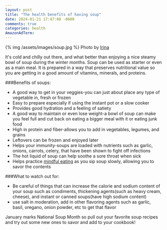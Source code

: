 ```yaml
---
layout: post
title: "The health benefits of having soup"
date: 2024-01-21 17:47:08 -0600
comments: true
categories: health
AmazonAdTerm:
---
```

{% img /assets/images/soup.jpg %}
Photo by <a href="https://unsplash.com/@sofiameli?utm_content=creditCopyText&utm_medium=referral&utm_source=unsplash">Irina</a>

It's cold and chilly out there, and what better than enjoying a nice steamy bowl of soup during the winter months. Soup can be used as starter or even as a main meal. It is prepared in a way that preserves nutritional value so you are getting in a good amount of vitamins, minerals, and proteins.  

###Benefits of soups:
- A good way to get in your veggies-you can just about place any type of vegetable in, fresh or frozen
- Easy to prepare especially if using the instant pot or a slow cooker
- Provides good hydration and a feeling of satiety
- A good way to maintain or even lose weight-a bowl of soup can make you feel full and cut back on eating a bigger meal with it or eating junk food
- High in protein and fiber-allows you to add in vegetables, legumes, and grains
- Leftovers can be frozen and enjoyed later
- Helps your immunity-soups are loaded with nutrients such as garlic, onions, carrots, celery, that have been shown to fight off infections
- The hot liquid of soup can help soothe a sore throat when sick
- Helps practice [mindful eating](https://geridoc.net/blog/2023/03/13/practice-intentional-eating/) as you sip soup slowly, allowing you to savor the contents

###What to watch out for:
- Be careful of things that can increase the calorie and sodium content of your soup such as condiments, thickening agents(such as heavy cream, cheese), and instant or canned soups(have high sodium content)
- use salt in moderation, add in other flavoring agents such as garlic, basil, oregano, onion powder, etc to get that flavor

January marks National Soup Month so pull out your favorite soup recipes and try out some new ones to savor and add to your cookbook!
